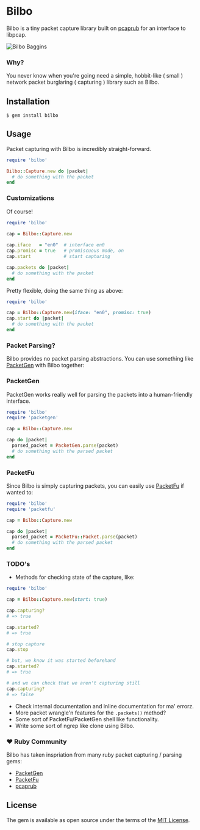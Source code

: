 # Bilbo

Bilbo is a tiny packet capture library built on [pcaprub](https://github.com/pcaprub/pcaprub) for an interface to libpcap. 


![Bilbo Baggins](https://upload.wikimedia.org/wikipedia/en/1/1f/Bilbo_Baggins_Tolkien_illustration.jpg)

### Why?

You never know when you're going need a simple, hobbit-like ( small ) network packet burglaring ( capturing ) library such as Bilbo.

## Installation

    $ gem install bilbo

## Usage

Packet capturing with Bilbo is incredibly straight-forward.

```ruby
require 'bilbo'

Bilbo::Capture.new do |packet|
  # do something with the packet 
end
```
### Customizations

Of course!

```ruby
require 'bilbo'

cap = Bilbo::Capture.new
 
cap.iface   = "en0"  # interface en0
cap.promisc = true   # promiscuous mode, on
cap.start            # start capturing

cap.packets do |packet|
  # do something with the packet 
end
```

Pretty flexible, doing the same thing as above:

```ruby
require 'bilbo'

cap = Bilbo::Capture.new(iface: "en0", promisc: true)
cap.start do |packet|
  # do something with the packet 
end 
```

### Packet Parsing?

Bilbo provides no packet parsing abstractions. You can use something like [PacketGen](https://github.com/sdaubert/packetgen) with Bilbo together:

### PacketGen

PacketGen works really well for parsing the packets into a human-friendly interface.

```ruby
require 'bilbo'
require 'packetgen'

cap = Bilbo::Capture.new

cap do |packet|
  parsed_packet = PacketGen.parse(packet)
  # do something with the parsed packet 
end
```

### PacketFu

Since Bilbo is simply capturing packets, you can easily use [PacketFu](https://github.com/packetfu/packetfu) if wanted to:

```ruby
require 'bilbo'
require 'packetfu'

cap = Bilbo::Capture.new

cap do |packet|
  parsed_packet = PacketFu::Packet.parse(packet)
  # do something with the parsed packet 
end
```
### TODO's

* Methods for checking state of the capture, like:
```ruby
require 'bilbo'

cap = Bilbo::Capture.new(start: true)

cap.capturing?
# => true

cap.started? 
# => true

# stop capture
cap.stop

# but, we know it was started beforehand
cap.started?
# => true

# and we can check that we aren't capturing still
cap.capturing?
# => false
```
* Check internal documentation and inline documentation for ma' errorz.
* More packet wrangle'n features for the `.packets()` method?
* Some sort of PacketFu/PacketGen shell like functionality.
* Write some sort of ngrep like clone using Bilbo.

### ❤️  Ruby Community

Bilbo has taken inspriation from many ruby packet capturing / parsing gems:

* [PacketGen](https://github.com/sdaubert/packetgen)
* [PacketFu](https://github.com/packetfu/packetfu)
* [pcaprub](https://github.com/pcaprub/pcaprub)

## License

The gem is available as open source under the terms of the [MIT License](http://opensource.org/licenses/MIT).


